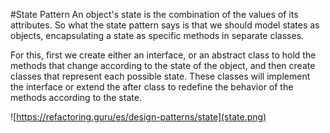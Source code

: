 #State Pattern
An object's state is the combination of the values of its attributes.
So what the state pattern says is that we should model states as objects,
encapsulating a state as specific methods in separate classes.

For this, first we create either an interface, or an abstract class to hold
the methods that change according to the state of the object, and then create
classes that represent each possible state. These classes will implement
the interface or extend the after class to redefine the behavior of the methods
according to the state.

![https://refactoring.guru/es/design-patterns/state](state.png)
